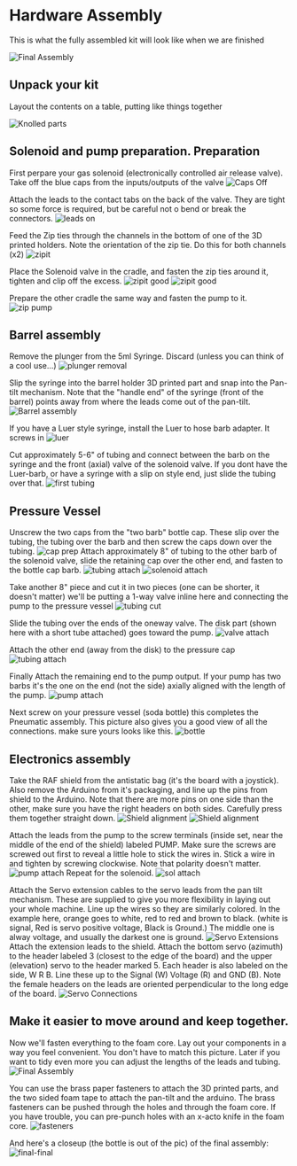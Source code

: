 # Hardware Assembly
This is what the fully assembled kit will look like when we are finished

![Final Assembly](./images/AssemblyV2/IMG_1605.jpg)

## Unpack your kit
Layout the contents on a table, putting like things together

![Knolled parts](./images/AssemblyV2/Kit_contents.jpg)

## Solenoid and pump preparation. Preparation

First perpare your gas solenoid (electronically controlled air release valve).
Take off the blue caps from the inputs/outputs of the valve
![Caps Off](./images/AssemblyV2/IMG_1573.jpg)

Attach the leads to the contact tabs on the back of the valve. They are tight so some force is required, but be careful not o bend or break the connectors.
![leads on](./images/AssemblyV2/IMG_1575.jpg)

Feed the Zip ties through the channels in the bottom of one of the 3D printed holders. Note the orientation of the zip tie. Do this for both channels (x2)
![zipit](./images/AssemblyV2/IMG_1578.jpg)

Place the Solenoid valve in the cradle, and fasten the zip ties around it, tighten and clip off the excess.
![zipit good](./images/AssemblyV2/IMG_1579.jpg)
![zipit good](./images/AssemblyV2/IMG_1580.jpg)

Prepare the other cradle the same way and fasten the pump to it.
![zip pump](./images/AssemblyV2/IMG_1581.jpg)

## Barrel assembly
Remove the plunger from the 5ml Syringe. Discard (unless you can think of a cool use...)
![plunger removal](./images/AssemblyV2/IMG_1584.jpg)

Slip the syringe into the barrel holder 3D printed part and snap into the Pan-tilt mechanism. Note that the "handle end" of the syringe (front of the barrel) points away from where the leads come out of the pan-tilt.
![Barrel assembly](./images/AssemblyV2/IMG_1585.jpg)

If you have a Luer style syringe, install the Luer to hose barb adapter. It screws in
![luer](./images/AssemblyV2/IMG_1586.jpg)

Cut approximately 5-6" of tubing and connect between the barb on the syringe and the front (axial) valve of the solenoid valve. If you dont have the Luer-barb, or have a syringe with a slip on style end, just slide the tubing over that.
![first tubing](./images/AssemblyV2/IMG_1587.jpg)

## Pressure Vessel
Unscrew the two caps from the "two barb" bottle cap. These slip over the tubing, the tubing over the barb and then screw the caps down over the tubing.
![cap prep](./images/AssemblyV2/IMG_1588.jpg)
Attach approximately 8" of tubing to the other barb of the solenoid valve, slide the retaining cap over the other end, and fasten to the bottle cap barb.
![tubing attach](./images/AssemblyV2/IMG_1589.jpg)
![solenoid attach](./images/AssemblyV2/IMG_1590.jpg)

Take another 8" piece and cut it in two pieces (one can be shorter, it doesn't matter) we'll be putting a 1-way valve inline here and connecting the pump to the pressure vessel
![tubing cut](./images/AssemblyV2/IMG_1591.jpg)

Slide the tubing over the ends of the oneway valve. The disk part (shown here with a short tube attached) goes toward the pump.
![valve attach](./images/AssemblyV2/IMG_1592.jpg)

Attach the other end (away from the disk) to the pressure cap
![tubing attach](./images/AssemblyV2/IMG_1593.jpg)

Finally Attach the remaining end to the pump output. If your pump has two barbs it's the one on the end (not the side) axially aligned with the length of the pump.
![pump attach](./images/AssemblyV2/IMG_1594.jpg)

Next screw on your pressure vessel (soda bottle) this completes the Pneumatic assembly. This picture also gives you a good view of all the connections. make sure yours looks like this.
![bottle](./images/AssemblyV2/IMG_1595.jpg)

## Electronics assembly
Take the RAF shield from the antistatic bag (it's the board with a joystick). Also remove the Arduino from it's packaging, and line up the pins from shield to the Arduino. Note that there are more pins on one side than the other, make sure you have the right headers on both sides. Carefully press them together straight down.
![Shield alignment](./images/AssemblyV2/IMG_1596.jpg)
![Shield alignment](./images/AssemblyV2/IMG_1597.jpg)

Attach the leads from the pump to the screw terminals (inside set, near the middle of the end of the shield) labeled PUMP. Make sure the screws are screwed out first to reveal a little hole to stick the wires in. Stick a wire in and tighten by screwing clockwise. Note that polarity doesn't matter.
![pump attach](./images/AssemblyV2/IMG_1598.jpg)
Repeat for the solenoid.
![sol attach](./images/AssemblyV2/IMG_1599.jpg)

Attach the Servo extension cables to the servo leads from the pan tilt mechanism. These are supplied to give you more flexibility in laying out your whole machine.
Line up the wires so they are similarly colored. In the example here, orange goes to white, red to red and brown to black.
(white is signal, Red is servo positive voltage, Black is Ground.) The middle one is alway voltage, and usually the darkest one is ground.
![Servo Extensions](./images/AssemblyV2/IMG_1600.jpg)
Attach the extension leads to the shield. Attach the bottom servo (azimuth) to the header labeled 3 (closest to the edge of the board) and the upper (elevation) servo to the header marked 5. Each header is also labeled on the side, W R B. Line these up to the Signal (W) Voltage (R) and GND (B). Note the female headers on the leads are oriented perpendicular to the long edge of the board.
![Servo Connections](./images/AssemblyV2/IMG_1603.jpg)

## Make it easier to move around and keep together.
Now we'll fasten everything to the foam core. Lay out your components in a way you feel convenient. You don't have to match this picture. Later if you want to tidy even more you can adjust the lengths of the leads and tubing.
![Final Assembly](./images/AssemblyV2/IMG_1605.jpg)

You can use the brass paper fasteners to attach the 3D printed parts, and the two sided foam tape to attach the pan-tilt and the arduino.
The brass fasteners can be pushed through the holes and through the foam core. If you have trouble, you can pre-punch holes with an x-acto knife in the foam core.
![fasteners](./images/AssemblyV2/IMG_1604.jpg)

And here's a closeup (the bottle is out of the pic) of the final assembly:
![final-final](./images/AssemblyV2/IMG_1606.jpg)







